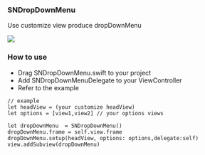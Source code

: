 ### SNDropDownMenu
Use customize view produce dropDownMenu 

<img src="http://snowzero.myds.me/github/image/SNDropDownMenu.gif">

### How to use

- Drag SNDropDownMenu.swift to your project
- Add SNDropDownMenuDelegate to your ViewController
- Refer to the example
```
// example
let headView = (your customize headView)
let options = [view1,view2] // your options views

let dropDownMenu  = SNDropDownMenu()
dropDownMenu.frame = self.view.frame
dropDownMenu.setup(headView, options: options,delegate:self)
view.addSubview(dropDownMenu)
```
